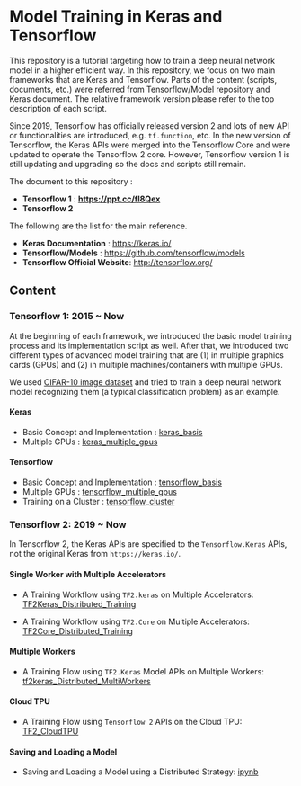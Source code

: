 # Model Training in Keras and Tensorflow

This repository is a tutorial targeting how to train a deep neural network model in a higher efficient way. In this repository, we focus on two main frameworks that are Keras and Tensorflow. Parts of the content (scripts, documents, etc.) were referred from Tensorflow/Model repository and Keras document. The relative framework version please refer to the top description of each script. 

Since 2019, Tensorflow has officially released version 2 and lots of new API or functionalities are introduced, e.g. `tf.function`, etc. In the new version of Tensorflow, the Keras APIs were merged into the Tensorflow Core and were updated to operate the Tensorflow 2 core.  However, Tensorflow version 1 is still updating and upgrading so the docs and scripts still remain.

The document to this repository :

* **Tensorflow 1** : **https://ppt.cc/fl8Qex**
* **Tensorflow 2**

The following are the list for the main reference.

* **Keras Documentation** : https://keras.io/
* **Tensorflow/Models** : https://github.com/tensorflow/models
* **Tensorflow Official Website**: http://tensorflow.org/

## Content

### Tensorflow 1: 2015 ~ Now

At the beginning of each framework, we introduced the basic model training process and its implementation script as well. After that, we introduced two different types of advanced model training that are (1) in multiple graphics cards (GPUs) and (2) in multiple machines/containers with multiple GPUs.

We used [CIFAR-10 image dataset](https://www.cs.toronto.edu/~kriz/cifar.html) and tried to train a deep neural network model recognizing them (a typical classification problem) as an example.

#### Keras

* Basic Concept and Implementation : [keras_basis](keras_basis/)
* Multiple GPUs : [keras_multiple_gpus](keras_multiple_gpus/)

#### Tensorflow

* Basic Concept and Implementation : [tensorflow_basis](tensorflow_basis/)
* Multiple GPUs : [tensorflow_multiple_gpus](tensorflow_multiple_gpus/)
* Training on a Cluster : [tensorflow_cluster](tensorflow_cluster/)

### Tensorflow 2: 2019 ~ Now

In Tensorflow 2, the Keras APIs are specified to the `Tensorflow.Keras` APIs, not the original Keras from `https://keras.io/`.

#### Single Worker with Multiple Accelerators

* A Training Workflow using `TF2.keras` on Multiple Accelerators: [TF2Keras_Distributed_Training](tf2keras_multiple_gpus/)

* A Training Workflow using `TF2.Core` on Multiple Accelerators: [TF2Core_Distributed_Training](tf2core_multiple_gpus/)

#### Multiple Workers

* A Training Flow using `TF2.Keras` Model APIs on Multiple Workers: [tf2keras_Distributed_MultiWorkers](tf2keras_multiworkers)

#### Cloud TPU

* A Training Flow using `Tensorflow 2` APIs on the Cloud TPU: [TF2_CloudTPU](tf2_cloudtpu/tf2_cloudtpu.ipynb)

#### Saving and Loading a Model

* Saving and Loading a Model using a Distributed Strategy: [ipynb](tf2_save_load_models/)